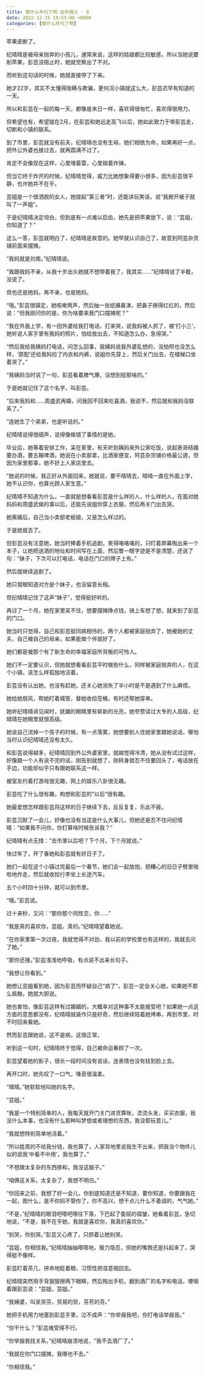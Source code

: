 ```yaml
---
title: 都什么年代了啊-去年烟火 · 8
date: 2022-12-15 19:53:00 +0800
categories: [都什么年代了啊]
---
```


苹果皮断了。

纪晴晴是被母亲抛弃的小孩儿，通常来说，这样的姑娘都比较敏感，所以当她说要削苹果，彭芸没阻止时，她就觉察出了不对。

而听到这句话的时候，她就直接停了下来。

她才22岁，其实不太懂得隐瞒与欺骗，更何况小镇就这么大，彭芸迟早有知道的一天。

所以和彭芸在一起的每一天，都像是末日一样，喜欢得很匆忙，喜欢得很用力。

但希望也有，希望就在2月，在彭芸和她远走高飞以后，她如此致力于带彭芸走，切断和小镇的联系。

到了市里，彭芸就没有前夫，纪晴晴也没有生母，她们相依为命，如果再好一点，把外公外婆也接过去，就再圆满不过了。

肯定不会像现在这样，心里埋着雷，心里揣着炸弹。

但当它终于炸开的时候，纪晴晴觉得，威力比她想象得要小很多，因为彭芸很平静，也许她并不在乎。

芸姐是一个很洒脱的女人，她提起“第三者”时，还能讲玩笑话，说“我掀开被子就叫了一声姐”。

于是纪晴晴决定坦白，但到底有一点难以启齿，她先是把苹果放下，说：“芸姐，你知道了？”

这么一答，彭芸就明白了，纪晴晴是故意的。她早就认识自己了，故意到阿芸杂货铺前面来摆摊。

“我妈就是刘南。”纪晴晴说。

“我跟我妈不亲，从我十岁出头她就不想带着我了，我其实……”纪晴晴说了半截，没说了。

但也还是她妈，再不亲，也是她妈。

“哦。”彭芸很镇定，她咳嗽两声，然后抽一张纸擤鼻涕，把鼻子擦得红红的，然后说：“但我刚问你的是，你为啥要来我门口摆摊呢？”

“我在外面上学，有一回外婆给我打电话，打来哭，说我妈被人抓了，被‘打小三’，她听说人家手里有我妈的照片，怕给放出去，不知道怎么办，急得哭。”

“然后我给我姨妈打电话，问怎么回事，我姨妈说我外婆乱想的，没拍照也没怎么样，‘原配’还给我妈捡了内衣和内裤，说姐你先穿上，然后关门出去，在楼梯口坐着哭了。”

“我姨妈当时说了一句，彭芸看着脾气爆，没想到挺那啥的。”

于是她就记住了这个名字，叫彭芸。

“后来我妈和……周盛武再婚，问我回不回来吃喜酒，我说不，然后就和我妈没联系了。”

“连她生了个弟弟，也是听说的。”

纪晴晴说得很细声，说得像做错了事情的是她。

毕业后，她等着安排工作，呆在家里，有天听到姨妈来外公家吃饭，说起表哥结婚要办酒，要五箱啤酒，她说在小卖部拿，比酒家便宜，阿芸杂货铺价格最公道，但因为家里那事，她不好上人家店里去。

“她说的时候，我正好从外面回来，她就说，要不晴晴去，晴晴一直在外面上学，她不认识你，也算光顾人家生意。”

纪晴晴不知道为什么，一直就挺想看看彭芸是什么样的人，什么样的人，在面对她妈妈和周盛武做的事以后，还能先说姐你穿上衣服，然后再关门出去哭。

她离婚后，自己当小卖部老板娘，又是怎么样过的。

于是她就去了。

但彭芸没有注意她，她当时捧着手机追剧，笑得咯咯咯的，只盯着屏幕掏出来一个本子，让她把送酒的地址和时间写在上面，然后瞥一眼字迹是不是清楚，还说了句：“妹子，下次可以打电话，电话在门口的牌子上有。”

然后就继续追剧了。

她只晃眼知道对方是个妹子，也没留意长相。

但纪晴晴记住了这声“妹子”，觉得挺好听的。

再过了一个月，她在家里呆不住，想要摆摊挣点钱，骑上车想了想，就来到了彭芸的门口。

她当时只觉得，自己和彭芸挺同病相怜的，两个人都被家庭抛弃了，她被她的丈夫，自己被自己的母亲，如果能做个伴就好了。

她们都是被那个有了新生命的幸福家庭所背叛的可怜人。

她们不一定要认识，但她就想看看彭芸平时做些什么，同样被家庭抛弃的人，在这个小镇，该怎么样孤独地活着。

彭芸没有认出她，也没有赶她，还关心她消失了半小时是不是遇到了什么麻烦。

她给她扇风，帮她盯着城管，替她收拾签桶，有时还帮她穿串。

她听纪晴晴讲见闻时，妩媚的眼睛里有崭新的光亮，她夸赞读过大专的人高级，纪晴晴在她眼里就很高级。

她说自己流掉一个孩子的时候，有一点落寞，她想要别人住她家里跟她说话，哪怕当时认识纪晴晴还没有太久。

和彭芸说得越多，纪晴晴回到外公外婆家里，就越觉得冷清，她从没有试过这样，好像跟一个人有说不完的话，刚告别就想了，刚转身就忍不住要回头了，电话放在手边，功能却似乎只有跟她联系这一样。

被室友约着打游戏很无趣，网上的娱乐八卦很无趣。

彭芸吃了什么很有趣，构想和彭芸的“以后”很有趣。

她最爱想怎样跟彭芸将这样的日子继续下去，反反复复，乐此不疲。

彭芸沉默了一会儿，好像也没有当这是什么大事儿，但她还是忍不住问纪晴晴：“如果我不问你，你打算啥时候告诉我？”

纪晴晴有点无措：“去市里以后吧？下个月，下个月就说。”

快过年了，开了春她和彭芸就有好日子了。

她们一起在这个小镇过完最后一个春节，她们会一起放炮，把糟心的旧日子劈里啪啦地炸走，然后就收拾行李坐上长途汽车。

五个小时四十分钟，就可以到市里。

“哦。”彭芸说。

过十来秒，又问：“那你那个同性恋，你……”

“我是真的喜欢你，芸姐，真的。”纪晴晴望着她说。

“在你家里第一次过夜，我就觉得不对劲，我以前的学校里也有这样的，我就去问了她。”

“那你还搜。”彭芸浅浅地呼吸，有点说不出来长句子。

“我想让你看到。”

她想让芸姐看到她，因为彭芸而怀疑自己“病了”，彭芸一定会关心她，如果她不那么抵触，她就大胆说。

她也害怕，像彭芸这样有过婚姻的，大概率对这种事不太能接受吧？如果她一点这方面的意思都没有，纪晴晴就装作只是好奇，然后继续陪着她烤串，再到市里，时不时回来看她。

然而彭芸跟她说，这不是病，这很正常。

听到这一句时，纪晴晴终于觉得，自己被命运眷顾了一次。

彭芸望着她的影子，很长一段时间没有说话，连表情也没有挂到脸上去。

再开口时，她先叹了一口气，嗓音很温柔。

“晴晴。”她软软地叫她的名字。

“芸姐。”

“我是一个特别简单的人，我每天就开门关门进货算账，烫烫头发，买买衣服，我没什么本事，也没有什么那种叫梦想或者理想的东西，我没那玩意儿。”

“我就想特别简单地活着。”

“所以姓周的不给我分钱，我也算了，人家背地里说我生不出来，把我当个物件儿似的说我‘中看不中用’，我也算了。”

“不想跟太复杂的东西掺和，我没这脑子。”

“咱俩这关系，太复杂了，我想不明白。”

“你回来之前，我想了好一会儿，你到底知道还是不知道，要你知道，你要跟我在一起，图什么，是不你妈不管你了，你不高兴，想干点儿什么不着调的，气气她。”

“不是，”纪晴晴的眼泪吧嗒吧嗒往下落，下巴起了委屈的褶皱，她看着彭芸，急切地说，“不是，我不在乎她，我就是喜欢你，我真的喜欢你。”

“别哭，你别哭。”彭芸又心疼了，只顾着让她别哭。

“芸姐，你相信我。”纪晴晴抽抽嗒嗒地，极力隐忍，但她的嘴唇还是抖起来了，哭得挺不像样。

彭芸盯着茶几，拼命地眨着眼，习惯性把湿意咽回去。

纪晴晴突然用手背狠狠擦两下眼睛，然后掏出手机，翻到酒厂的名字和电话，哽咽着跟彭芸说：“芸姐，芸姐。”

“我姨婆，叫吴贸芬，贸易的贸，芬芳的芬。”

她把手机用力地塞到彭芸手里，泣不成声：“你举报我吧，你打电话举报我。”

“你干什么？”彭芸难受得不行。

“你举报我找关系，”纪晴晴崩溃地说，“我不去酒厂了。”

“我就在你门口摆摊，我哪也不去。”

“你相信我。”


